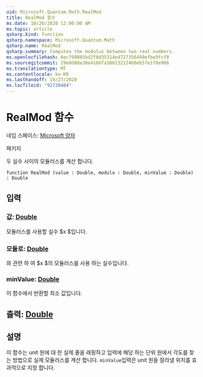 ```yaml
---
uid: Microsoft.Quantum.Math.RealMod
title: RealMod 함수
ms.date: 10/26/2020 12:00:00 AM
ms.topic: article
qsharp.kind: function
qsharp.namespace: Microsoft.Quantum.Math
qsharp.name: RealMod
qsharp.summary: Computes the modulus between two real numbers.
ms.openlocfilehash: 6ec799885bd2f0d35314ed727356499efbe9fcf8
ms.sourcegitcommit: 29e0d88a30e4166fa580132124b0eb57e1f0e986
ms.translationtype: MT
ms.contentlocale: ko-KR
ms.lasthandoff: 10/27/2020
ms.locfileid: "92720404"
---
```

# <a name="realmod-function"></a>RealMod 함수

네임 스페이스: [Microsoft 양자](xref:Microsoft.Quantum.Math)

패키지 [](https://nuget.org/packages/)


두 실수 사이의 모듈러스를 계산 합니다.

```qsharp
function RealMod (value : Double, modulo : Double, minValue : Double) : Double
```


## <a name="input"></a>입력

### <a name="value--double"></a>값: [Double](xref:microsoft.quantum.lang-ref.double)

모듈러스를 사용할 실수 $x $입니다.


### <a name="modulo--double"></a>모듈로: [Double](xref:microsoft.quantum.lang-ref.double)

와 관련 하 여 $x $의 모듈러스를 사용 하는 실수입니다.


### <a name="minvalue--double"></a>minValue: [Double](xref:microsoft.quantum.lang-ref.double)

이 함수에서 반환할 최소 값입니다.



## <a name="output--double"></a>출력: [Double](xref:microsoft.quantum.lang-ref.double)



## <a name="remarks"></a>설명

이 함수는 unit 원에 대 한 실제 줄을 래핑하고 입력에 해당 하는 단위 원에서 각도를 찾는 방법으로 실제 모듈러스를 계산 합니다.
`minValue`입력은 unit 원을 잘라낼 위치를 효과적으로 지정 합니다.